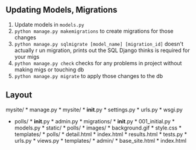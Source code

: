 ## Updating Models, Migrations
1. Update models in `models.py`
2. `python manage.py makemigrations` to create migrations for those changes
3. `python manage.py sqlmigrate [model_name] [migration_id]` doesn't actually r un migration, prints out the SQL Django thinks is required for your migs
4. `python manage.py check` checks for any problems in project without making migs or touching db
5. `python manage.py migrate` to apply those changes to the db

## Layout
mysite/
	* manage.py
	* mysite/
		* __init__.py
		* settings.py
		* urls.py
		* wsgi.py
  * polls/
		* __init__.py
		* admin.py
		* migrations/
			* __init__.py
			* 001_initial.py
			* models.py
			* static/
				* polls/
					* images/
						* background.gif
					* style.css
			* templates/
				* polls/
					* detail.html
						* index.html
						* results.html
			* tests.py
			* urls.py
			* views.py
		* templates/
			* admin/
				* base_site.html
				* index.html